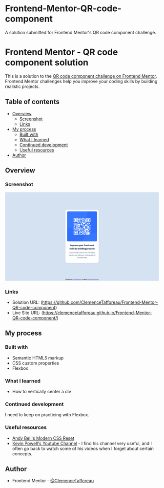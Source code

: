 # Frontend-Mentor-QR-code-component
A solution submitted for Frontend Mentor's QR code component challenge. 

# Frontend Mentor - QR code component solution

This is a solution to the [QR code component challenge on Frontend Mentor](https://www.frontendmentor.io/challenges/qr-code-component-iux_sIO_H). Frontend Mentor challenges help you improve your coding skills by building realistic projects. 

## Table of contents

- [Overview](#overview)
  - [Screenshot](#screenshot)
  - [Links](#links)
- [My process](#my-process)
  - [Built with](#built-with)
  - [What I learned](#what-i-learned)
  - [Continued development](#continued-development)
  - [Useful resources](#useful-resources)
- [Author](#author)

## Overview

### Screenshot

![](./screenshot.png)

### Links

- Solution URL: (https://github.com/ClemenceTafforeau/Frontend-Mentor-QR-code-component)
- Live Site URL: (https://clemencetafforeau.github.io/Frontend-Mentor-QR-code-component/)

## My process

### Built with

- Semantic HTML5 markup
- CSS custom properties
- Flexbox

### What I learned

- How to vertically center a div

### Continued development

I need to keep on practicing with Flexbox.

### Useful resources

- [Andy Bell's Modern CSS Reset](https://gist.github.com/Asjas/4b0736108d56197fce0ec9068145b421)
- [Kevin Powell's Youtube Channel](https://www.youtube.com/@KevinPowell) - I find his channel very useful, and I often go back to watch some of his videos when I forget about certain concepts.

## Author

- Frontend Mentor - [@ClemenceTafforeau](https://www.frontendmentor.io/profile/ClemenceTafforeau)
